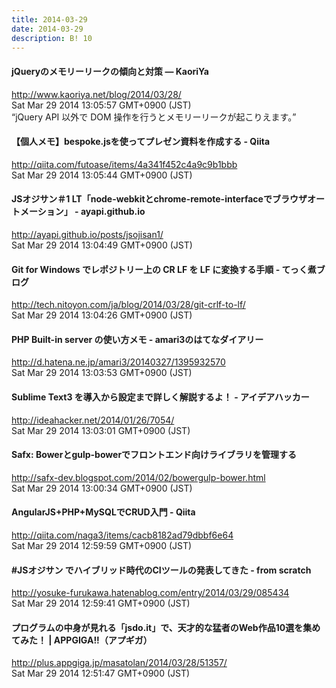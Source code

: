 ```yaml
---
title: 2014-03-29
date: 2014-03-29
description: B! 10
---
```


#### jQueryのメモリーリークの傾向と対策 — KaoriYa
http://www.kaoriya.net/blog/2014/03/28/<br>
Sat Mar 29 2014 13:05:57 GMT+0900 (JST)<br>
“jQuery API 以外で DOM 操作を行うとメモリーリークが起こりえます。”


#### 【個人メモ】bespoke.jsを使ってプレゼン資料を作成する - Qiita
http://qiita.com/futoase/items/4a341f452c4a9c9b1bbb<br>
Sat Mar 29 2014 13:05:44 GMT+0900 (JST)<br>


#### JSオジサン＃1 LT「node-webkitとchrome-remote-interfaceでブラウザオートメーション」 - ayapi.github.io
http://ayapi.github.io/posts/jsojisan1/<br>
Sat Mar 29 2014 13:04:49 GMT+0900 (JST)<br>


#### Git for Windows でレポジトリー上の CR LF を LF に変換する手順 - てっく煮ブログ
http://tech.nitoyon.com/ja/blog/2014/03/28/git-crlf-to-lf/<br>
Sat Mar 29 2014 13:04:26 GMT+0900 (JST)<br>


#### PHP Built-in server の使い方メモ - amari3のはてなダイアリー
http://d.hatena.ne.jp/amari3/20140327/1395932570<br>
Sat Mar 29 2014 13:03:53 GMT+0900 (JST)<br>


#### Sublime Text3 を導入から設定まで詳しく解説するよ！ - アイデアハッカー
http://ideahacker.net/2014/01/26/7054/<br>
Sat Mar 29 2014 13:03:01 GMT+0900 (JST)<br>


#### Safx: Bowerとgulp-bowerでフロントエンド向けライブラリを管理する
http://safx-dev.blogspot.com/2014/02/bowergulp-bower.html<br>
Sat Mar 29 2014 13:00:34 GMT+0900 (JST)<br>


#### AngularJS+PHP+MySQLでCRUD入門 - Qiita
http://qiita.com/naga3/items/cacb8182ad79dbbf6e64<br>
Sat Mar 29 2014 12:59:59 GMT+0900 (JST)<br>


#### #JSオジサン でハイブリッド時代のCIツールの発表してきた - from scratch
http://yosuke-furukawa.hatenablog.com/entry/2014/03/29/085434<br>
Sat Mar 29 2014 12:59:41 GMT+0900 (JST)<br>


#### プログラムの中身が見れる「jsdo.it」で、天才的な猛者のWeb作品10選を集めてみた！ | APPGIGA!!（アプギガ）
http://plus.appgiga.jp/masatolan/2014/03/28/51357/<br>
Sat Mar 29 2014 12:51:47 GMT+0900 (JST)<br>


